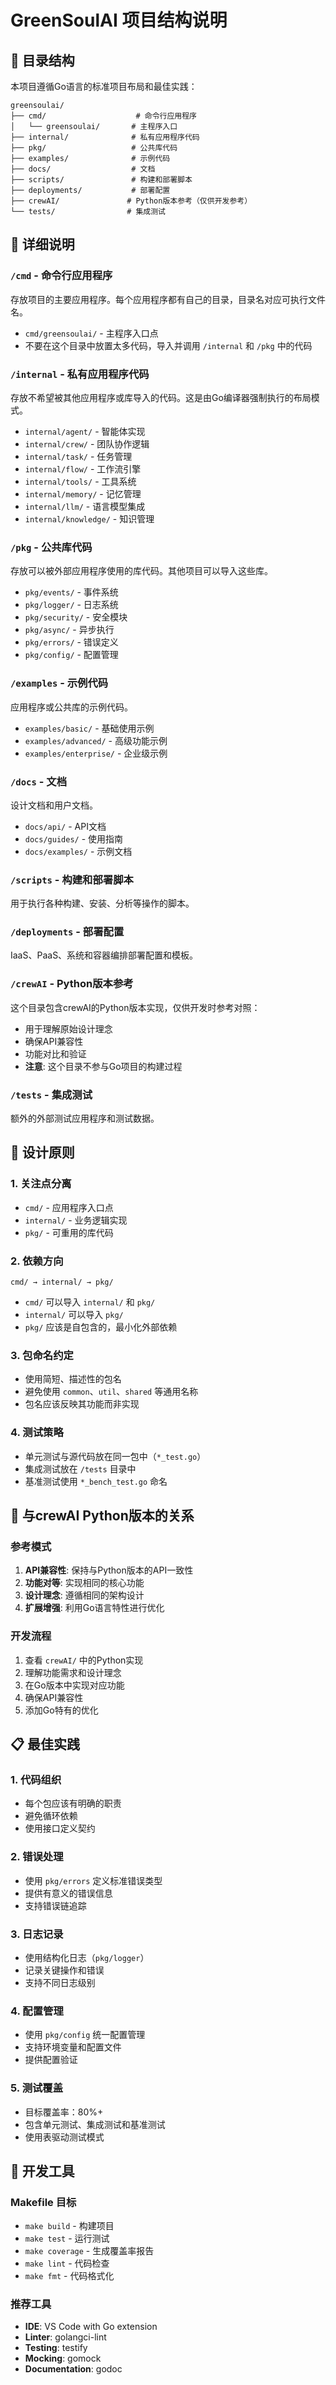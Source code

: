 # GreenSoulAI 项目结构说明

## 📁 目录结构

本项目遵循Go语言的标准项目布局和最佳实践：

```
greensoulai/
├── cmd/                    # 命令行应用程序
│   └── greensoulai/       # 主程序入口
├── internal/              # 私有应用程序代码
├── pkg/                   # 公共库代码
├── examples/              # 示例代码
├── docs/                  # 文档
├── scripts/               # 构建和部署脚本
├── deployments/           # 部署配置
├── crewAI/               # Python版本参考（仅供开发参考）
└── tests/                # 集成测试
```

## 📂 详细说明

### `/cmd` - 命令行应用程序

存放项目的主要应用程序。每个应用程序都有自己的目录，目录名对应可执行文件名。

- `cmd/greensoulai/` - 主程序入口点
- 不要在这个目录中放置太多代码，导入并调用 `/internal` 和 `/pkg` 中的代码

### `/internal` - 私有应用程序代码

存放不希望被其他应用程序或库导入的代码。这是由Go编译器强制执行的布局模式。

- `internal/agent/` - 智能体实现
- `internal/crew/` - 团队协作逻辑
- `internal/task/` - 任务管理
- `internal/flow/` - 工作流引擎
- `internal/tools/` - 工具系统
- `internal/memory/` - 记忆管理
- `internal/llm/` - 语言模型集成
- `internal/knowledge/` - 知识管理

### `/pkg` - 公共库代码

存放可以被外部应用程序使用的库代码。其他项目可以导入这些库。

- `pkg/events/` - 事件系统
- `pkg/logger/` - 日志系统
- `pkg/security/` - 安全模块
- `pkg/async/` - 异步执行
- `pkg/errors/` - 错误定义
- `pkg/config/` - 配置管理

### `/examples` - 示例代码

应用程序或公共库的示例代码。

- `examples/basic/` - 基础使用示例
- `examples/advanced/` - 高级功能示例
- `examples/enterprise/` - 企业级示例

### `/docs` - 文档

设计文档和用户文档。

- `docs/api/` - API文档
- `docs/guides/` - 使用指南
- `docs/examples/` - 示例文档

### `/scripts` - 构建和部署脚本

用于执行各种构建、安装、分析等操作的脚本。

### `/deployments` - 部署配置

IaaS、PaaS、系统和容器编排部署配置和模板。

### `/crewAI` - Python版本参考

这个目录包含crewAI的Python版本实现，仅供开发时参考对照：

- 用于理解原始设计理念
- 确保API兼容性
- 功能对比和验证
- **注意**: 这个目录不参与Go项目的构建过程

### `/tests` - 集成测试

额外的外部测试应用程序和测试数据。

## 🎯 设计原则

### 1. 关注点分离

- `cmd/` - 应用程序入口点
- `internal/` - 业务逻辑实现
- `pkg/` - 可重用的库代码

### 2. 依赖方向

```
cmd/ → internal/ → pkg/
```

- `cmd/` 可以导入 `internal/` 和 `pkg/`
- `internal/` 可以导入 `pkg/`
- `pkg/` 应该是自包含的，最小化外部依赖

### 3. 包命名约定

- 使用简短、描述性的包名
- 避免使用 `common`、`util`、`shared` 等通用名称
- 包名应该反映其功能而非实现

### 4. 测试策略

- 单元测试与源代码放在同一包中（`*_test.go`）
- 集成测试放在 `/tests` 目录中
- 基准测试使用 `*_bench_test.go` 命名

## 🔄 与crewAI Python版本的关系

### 参考模式

1. **API兼容性**: 保持与Python版本的API一致性
2. **功能对等**: 实现相同的核心功能
3. **设计理念**: 遵循相同的架构设计
4. **扩展增强**: 利用Go语言特性进行优化

### 开发流程

1. 查看 `crewAI/` 中的Python实现
2. 理解功能需求和设计理念
3. 在Go版本中实现对应功能
4. 确保API兼容性
5. 添加Go特有的优化

## 📋 最佳实践

### 1. 代码组织

- 每个包应该有明确的职责
- 避免循环依赖
- 使用接口定义契约

### 2. 错误处理

- 使用 `pkg/errors` 定义标准错误类型
- 提供有意义的错误信息
- 支持错误链追踪

### 3. 日志记录

- 使用结构化日志（`pkg/logger`）
- 记录关键操作和错误
- 支持不同日志级别

### 4. 配置管理

- 使用 `pkg/config` 统一配置管理
- 支持环境变量和配置文件
- 提供配置验证

### 5. 测试覆盖

- 目标覆盖率：80%+
- 包含单元测试、集成测试和基准测试
- 使用表驱动测试模式

## 🔧 开发工具

### Makefile 目标

- `make build` - 构建项目
- `make test` - 运行测试
- `make coverage` - 生成覆盖率报告
- `make lint` - 代码检查
- `make fmt` - 代码格式化

### 推荐工具

- **IDE**: VS Code with Go extension
- **Linter**: golangci-lint
- **Testing**: testify
- **Mocking**: gomock
- **Documentation**: godoc
